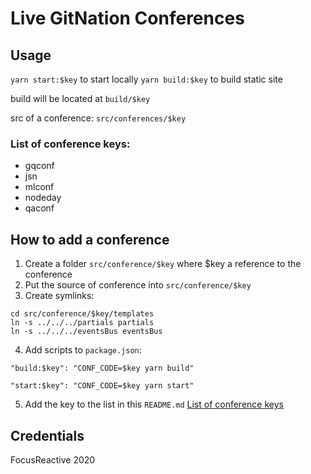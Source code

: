 # Live GitNation Conferences

## Usage

`yarn start:$key` to start locally
`yarn build:$key` to build static site

build will be located at `build/$key`

src of a conference: `src/conferences/$key`

### List of conference keys:

- gqconf
- jsn
- mlconf
- nodeday
- qaconf

## How to add a conference

1. Create a folder `src/conference/$key` where $key a reference to the conference
2. Put the source of conference into `src/conference/$key`
3. Create symlinks:

```shell
cd src/conference/$key/templates
ln -s ../../../partials partials
ln -s ../../../eventsBus eventsBus
```

4. Add scripts to `package.json`:

`"build:$key": "CONF_CODE=$key yarn build"`

`"start:$key": "CONF_CODE=$key yarn start"`

5. Add the key to the list in this `README.md` [List of conference keys](#list-of-conference-keys)


## Credentials

FocusReactive 2020

